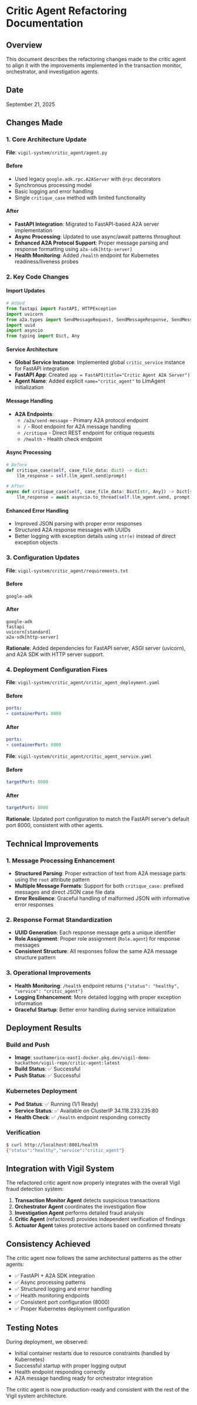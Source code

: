 # Critic Agent Refactoring Documentation

## Overview
This document describes the refactoring changes made to the critic agent to align it with the improvements implemented in the transaction monitor, orchestrator, and investigation agents.

## Date
September 21, 2025

## Changes Made

### 1. Core Architecture Update

**File**: `vigil-system/critic_agent/agent.py`

#### Before
- Used legacy `google.adk.rpc.A2AServer` with `@rpc` decorators
- Synchronous processing model
- Basic logging and error handling
- Single `critique_case` method with limited functionality

#### After
- **FastAPI Integration**: Migrated to FastAPI-based A2A server implementation
- **Async Processing**: Updated to use async/await patterns throughout
- **Enhanced A2A Protocol Support**: Proper message parsing and response formatting using `a2a-sdk[http-server]`
- **Health Monitoring**: Added `/health` endpoint for Kubernetes readiness/liveness probes

### 2. Key Code Changes

#### Import Updates
```python
# Added
from fastapi import FastAPI, HTTPException
import uvicorn
from a2a.types import SendMessageRequest, SendMessageResponse, SendMessageSuccessResponse, Message, TextPart, Role
import uuid
import asyncio
from typing import Dict, Any
```

#### Service Architecture
- **Global Service Instance**: Implemented global `critic_service` instance for FastAPI integration
- **FastAPI App**: Created `app = FastAPI(title="Critic Agent A2A Server")`
- **Agent Name**: Added explicit `name="critic_agent"` to LlmAgent initialization

#### Message Handling
- **A2A Endpoints**: 
  - `/a2a/send-message` - Primary A2A protocol endpoint
  - `/` - Root endpoint for A2A message handling
  - `/critique` - Direct REST endpoint for critique requests
  - `/health` - Health check endpoint

#### Async Processing
```python
# Before
def critique_case(self, case_file_data: dict) -> dict:
    llm_response = self.llm_agent.send(prompt)

# After  
async def critique_case(self, case_file_data: Dict[str, Any]) -> Dict[str, Any]:
    llm_response = await asyncio.to_thread(self.llm_agent.send, prompt)
```

#### Enhanced Error Handling
- Improved JSON parsing with proper error responses
- Structured A2A response messages with UUIDs
- Better logging with exception details using `str(e)` instead of direct exception objects

### 3. Configuration Updates

**File**: `vigil-system/critic_agent/requirements.txt`

#### Before
```
google-adk
```

#### After
```
google-adk
fastapi
uvicorn[standard]
a2a-sdk[http-server]
```

**Rationale**: Added dependencies for FastAPI server, ASGI server (uvicorn), and A2A SDK with HTTP server support.

### 4. Deployment Configuration Fixes

**File**: `vigil-system/critic_agent/critic_agent_deployment.yaml`

#### Before
```yaml
ports:
- containerPort: 8080
```

#### After
```yaml
ports:
- containerPort: 8000
```

**File**: `vigil-system/critic_agent/critic_agent_service.yaml`

#### Before
```yaml
targetPort: 8080
```

#### After
```yaml
targetPort: 8000
```

**Rationale**: Updated port configuration to match the FastAPI server's default port 8000, consistent with other agents.

## Technical Improvements

### 1. Message Processing Enhancement
- **Structured Parsing**: Proper extraction of text from A2A message parts using the `root` attribute pattern
- **Multiple Message Formats**: Support for both `critique_case:` prefixed messages and direct JSON case file data
- **Error Resilience**: Graceful handling of malformed JSON with informative error responses

### 2. Response Format Standardization
- **UUID Generation**: Each response message gets a unique identifier
- **Role Assignment**: Proper role assignment (`Role.agent`) for response messages
- **Consistent Structure**: All responses follow the same A2A message structure pattern

### 3. Operational Improvements
- **Health Monitoring**: `/health` endpoint returns `{"status": "healthy", "service": "critic_agent"}`
- **Logging Enhancement**: More detailed logging with proper exception information
- **Graceful Startup**: Better error handling during service initialization

## Deployment Results

### Build and Push
- **Image**: `southamerica-east1-docker.pkg.dev/vigil-demo-hackathon/vigil-repo/critic-agent:latest`
- **Build Status**: ✅ Successful
- **Push Status**: ✅ Successful

### Kubernetes Deployment
- **Pod Status**: ✅ Running (1/1 Ready)
- **Service Status**: ✅ Available on ClusterIP 34.118.233.235:80
- **Health Check**: ✅ `/health` endpoint responding correctly

### Verification
```bash
$ curl http://localhost:8001/health
{"status":"healthy","service":"critic_agent"}
```

## Integration with Vigil System

The refactored critic agent now properly integrates with the overall Vigil fraud detection system:

1. **Transaction Monitor Agent** detects suspicious transactions
2. **Orchestrator Agent** coordinates the investigation flow
3. **Investigation Agent** performs detailed fraud analysis
4. **Critic Agent** (refactored) provides independent verification of findings
5. **Actuator Agent** takes protective actions based on confirmed threats

## Consistency Achieved

The critic agent now follows the same architectural patterns as the other agents:
- ✅ FastAPI + A2A SDK integration
- ✅ Async processing patterns
- ✅ Structured logging and error handling
- ✅ Health monitoring endpoints
- ✅ Consistent port configuration (8000)
- ✅ Proper Kubernetes deployment configuration

## Testing Notes

During deployment, we observed:
- Initial container restarts due to resource constraints (handled by Kubernetes)
- Successful startup with proper logging output
- Health endpoint responding correctly
- A2A message handling ready for orchestrator integration

The critic agent is now production-ready and consistent with the rest of the Vigil system architecture.